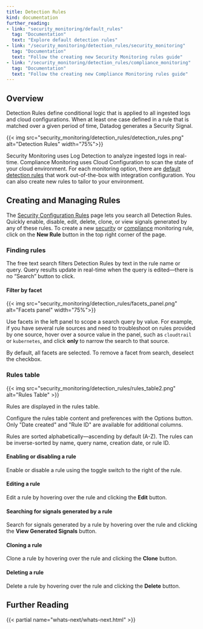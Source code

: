 ```yaml
---
title: Detection Rules
kind: documentation
further_reading:
- link: "security_monitoring/default_rules"
  tag: "Documentation"
  text: "Explore default detection rules"
- link: "/security_monitoring/detection_rules/security_monitoring"
  tag: "Documentation"
  text: "Follow the creating new Security Monitoring rules guide"
- link: "/security_monitoring/detection_rules/compliance_monitoring"
  tag: "Documentation"
  text: "Follow the creating new Compliance Monitoring rules guide"
---
```


## Overview

Detection Rules define conditional logic that is applied to all ingested logs and cloud configurations. When at least one case defined in a rule that is matched over a given period of time, Datadog generates a Security Signal.

{{< img src="security_monitoring/detection_rules/detection_rules.png" alt="Detection Rules" width="75%">}}

Security Monitoring uses Log Detection to analyze ingested logs in real-time. Compliance Monitoring uses Cloud Configuration to scan the state of your cloud environment. For each monitoring option, there are [default detection rules][1] that work out-of-the-box with integration configuration. You can also create new rules to tailor to your environment.

## Creating and Managing Rules

The [Security Configuration Rules][2] page lets you search all Detection Rules. Quickly enable, disable, edit, delete, clone, or view signals generated by any of these rules. To create a new [security][3] or [compliance][4] monitoring rule, click on the **New Rule** button in the top right corner of the page.

### Finding rules

The free text search filters Detection Rules by text in the rule name or query. Query results update in real-time when the query is edited—there is no “Search” button to click.

#### Filter by facet

{{< img src="security_monitoring/detection_rules/facets_panel.png" alt="Facets panel" width="75%">}}

Use facets in the left panel to scope a search query by value. For example, if you have several rule sources and need to troubleshoot on rules provided by one source, hover over a source value in the panel, such as `cloudtrail` or `kubernetes`, and click **only** to narrow the search to that source.

By default, all facets are selected. To remove a facet from search, deselect the checkbox.

### Rules table

{{< img src="security_monitoring/detection_rules/rules_table2.png" alt="Rules Table"  >}}

Rules are displayed in the rules table.

Configure the rules table content and preferences with the Options button. Only "Date created" and "Rule ID" are available for additional columns.

Rules are sorted alphabetically—ascending by default (A-Z). The rules can be inverse-sorted by name, query name, creation date, or rule ID.

#### Enabling or disabling a rule

Enable or disable a rule using the toggle switch to the right of the rule.

#### Editing a rule

Edit a rule by hovering over the rule and clicking the **Edit** button.

#### Searching for signals generated by a rule

Search for signals generated by a rule by hovering over the rule and clicking the **View Generated Signals** button.

#### Cloning a rule

Clone a rule by hovering over the rule and clicking the **Clone** button.

#### Deleting a rule

Delete a rule by hovering over the rule and clicking the **Delete** button.

## Further Reading
{{< partial name="whats-next/whats-next.html" >}}

[1]: /security_monitoring/default_rules/
[2]: https://app.datadoghq.com/security/configuration/rules
[3]: /security_monitoring/detection_rules/security_monitoring
[4]: /security_monitoring/detection_rules/compliance_monitoring
